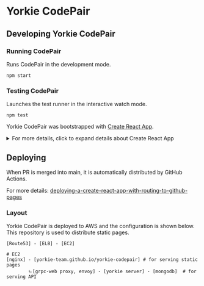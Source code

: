 # Yorkie CodePair

## Developing Yorkie CodePair

### Running CodePair

Runs CodePair in the development mode.

```
npm start
```

### Testing CodePair

Launches the test runner in the interactive watch mode.

```
npm test
```

Yorkie CodePair was bootstrapped with [Create React App](https://github.com/facebook/create-react-app).
<details>
  <summary>For more details, click to expand details about Create React App</summary>

## Available Scripts

In the project directory, you can run:

### `npm start`

Runs the app in the development mode.<br />
Open [http://localhost:3000](http://localhost:3000) to view it in the browser.

The page will reload if you make edits.<br />
You will also see any lint errors in the console.

### `npm test`

Launches the test runner in the interactive watch mode.<br />
See the section about [running tests](https://facebook.github.io/create-react-app/docs/running-tests) for more information.

### `npm run build`

Builds the app for production to the `build` folder.<br />
It correctly bundles React in production mode and optimizes the build for the best performance.

The build is minified and the filenames include the hashes.<br />
Your app is ready to be deployed!

See the section about [deployment](https://facebook.github.io/create-react-app/docs/deployment) for more information.

### `npm run eject`

**Note: this is a one-way operation. Once you `eject`, you can’t go back!**

If you aren’t satisfied with the build tool and configuration choices, you can `eject` at any time. This command will remove the single build dependency from your project.

Instead, it will copy all the configuration files and the transitive dependencies (webpack, Babel, ESLint, etc) right into your project so you have full control over them. All of the commands except `eject` will still work, but they will point to the copied scripts so you can tweak them. At this point you’re on your own.

You don’t have to ever use `eject`. The curated feature set is suitable for small and middle deployments, and you shouldn’t feel obligated to use this feature. However we understand that this tool wouldn’t be useful if you couldn’t customize it when you are ready for it.

## Learn More

You can learn more in the [Create React App documentation](https://facebook.github.io/create-react-app/docs/getting-started).

To learn React, check out the [React documentation](https://reactjs.org/).

</details>

## Deploying

When PR is merged into main, it is automatically distributed by GitHub Actions.

For more details:
[deploying-a-create-react-app-with-routing-to-github-pages](https://medium.com/@bennirus/deploying-a-create-react-app-with-routing-to-github-pages-f386b6ce84c2)

### Layout

Yorkie CodePair is deployed to AWS and the configuration is shown below. This repository is used to distribute static pages.

```
[Route53] - [ELB] - [EC2]

# EC2
[nginx] - [yorkie-team.github.io/yorkie-codepair] # for serving static pages
        ㄴ[grpc-web proxy, envoy] - [yorkie server] - [mongodb]  # for serving API
```
